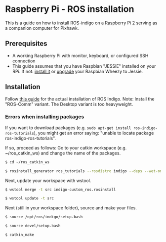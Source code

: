 # Raspberry Pi - ROS installation

This is a guide on how to install ROS-indigo on a Raspberry Pi 2 serving as a companion computer for Pixhawk.

## Prerequisites

- A working Raspberry Pi with monitor, keyboard, or configured SSH connection
- This guide assumes that you have Raspbian "JESSIE" installed on your RPi. If not: [install it](https://www.raspberrypi.org/downloads/raspbian/) or [upgrade](https://raspberrypi.stackexchange.com/questions/27858/upgrade-to-raspbian-jessie) your Raspbian Wheezy to Jessie.

## Installation

Follow [this guide](https://wiki.ros.org/ROSberryPi/Installing%20ROS%20Indigo%20on%20Raspberry%20Pi) for the actual installation of ROS Indigo. Note: Install the "ROS-Comm" variant. The Desktop variant is too heavyweight.

### Errors when installing packages

If you want to download packages (e.g. `sudo apt-get install ros-indigo-ros-tutorials`), you might get an error saying: "unable to locate package ros-indigo-ros-tutorials".

If so, proceed as follows:
Go to your catkin workspace (e.g. ~/ros_catkin_ws) and change the name of the packages.

```sh
$ cd ~/ros_catkin_ws

$ rosinstall_generator ros_tutorials --rosdistro indigo --deps --wet-only --exclude roslisp --tar > indigo-custom_ros.rosinstall
```

Next, update your workspace with wstool.

```sh
$ wstool merge -t src indigo-custom_ros.rosinstall

$ wstool update -t src
```

Next (still in your workspace folder), source and make your files.

```sh
$ source /opt/ros/indigo/setup.bash

$ source devel/setup.bash

$ catkin_make
```
